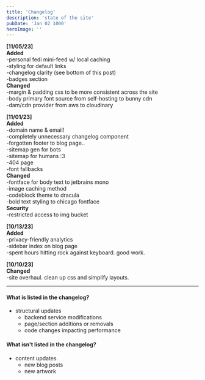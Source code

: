```yaml
---
title: 'Changelog'
description: 'state of the site'
pubDate: 'Jan 02 1000'
heroImage: ''
---
```


**[11/05/23]**  
**Added**  
-personal fedi mini-feed w/ local caching  
-styling for default links  
-changelog clarity (see bottom of this post)  
-badges section  
**Changed**  
-margin & padding css to be more consistent across the site  
-body primary font source from self-hosting to bunny cdn  
-dam/cdn provider from aws to cloudinary

**[11/01/23]**  
**Added**  
-domain name & email!  
-completely unnecessary changelog component  
-forgotten footer to blog page..  
-sitemap gen for bots  
-sitemap for humans :3  
-404 page  
-font fallbacks  
**Changed**  
-fontface for body text to jetbrains mono  
-image caching method  
-codeblock theme to dracula  
-bold text styling to chicago fontface  
**Security**  
-restricted access to img bucket

**[10/13/23]**  
**Added**  
-privacy-friendly analytics  
-sidebar index on blog page  
-spent hours hitting rock against keyboard. good work.

**[10/10/23]**  
**Changed**  
-site overhaul. clean up css and simplify layouts.

---

#### What is listed in the changelog?

- structural updates
  - backend service modifications
  - page/section additions or removals
  - code changes impacting performance

#### What **isn't** listed in the changelog?

- content updates
  - new blog posts
  - new artwork
